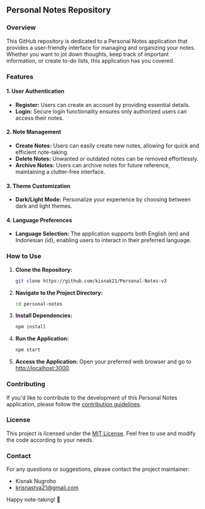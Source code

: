 ## Personal Notes Repository


### Overview

This GitHub repository is dedicated to a Personal Notes application that provides a user-friendly interface for managing and organizing your notes. Whether you want to jot down thoughts, keep track of important information, or create to-do lists, this application has you covered.

### Features

#### 1. User Authentication

- **Register:** Users can create an account by providing essential details.
- **Login:** Secure login functionality ensures only authorized users can access their notes.

#### 2. Note Management

- **Create Notes:** Users can easily create new notes, allowing for quick and efficient note-taking.
- **Delete Notes:** Unwanted or outdated notes can be removed effortlessly.
- **Archive Notes:** Users can archive notes for future reference, maintaining a clutter-free interface.

#### 3. Theme Customization

- **Dark/Light Mode:** Personalize your experience by choosing between dark and light themes.

#### 4. Language Preferences

- **Language Selection:** The application supports both English (en) and Indonesian (id), enabling users to interact in their preferred language.

### How to Use

1. **Clone the Repository:**
   ```bash
   git clone https://github.com/kisnak21/Personal-Notes-v3
   ```

2. **Navigate to the Project Directory:**
   ```bash
   cd personal-notes
   ```

3. **Install Dependencies:**
   ```bash
   npm install
   ```

4. **Run the Application:**
   ```bash
   npm start
   ```

5. **Access the Application:**
   Open your preferred web browser and go to [http://localhost:3000](http://localhost:3000).

### Contributing

If you'd like to contribute to the development of this Personal Notes application, please follow the [contribution guidelines](CONTRIBUTING.md).

### License

This project is licensed under the [MIT License](LICENSE). Feel free to use and modify the code according to your needs.

### Contact

For any questions or suggestions, please contact the project maintainer:

- Kisnak Nugroho
- krisnastya21@gmail.com

Happy note-taking! 📝
